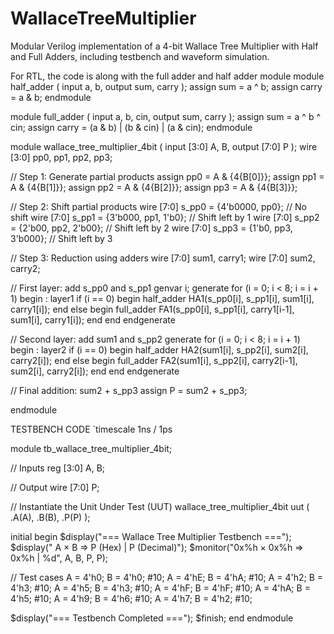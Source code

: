 # WallaceTreeMultiplier
Modular Verilog implementation of a 4-bit Wallace Tree Multiplier with Half and Full Adders, including testbench and waveform simulation.

For RTL, the code is along with the full adder and half adder module 
module half_adder (
    input  a, b,
    output sum, carry
);
    assign sum   = a ^ b;
    assign carry = a & b;
endmodule

module full_adder (
    input  a, b, cin,
    output sum, carry
);
    assign sum   = a ^ b ^ cin;
    assign carry = (a & b) | (b & cin) | (a & cin);
endmodule

module wallace_tree_multiplier_4bit (
    input  [3:0] A, B,
    output [7:0] P
);
    wire [3:0] pp0, pp1, pp2, pp3;

   // Step 1: Generate partial products
    assign pp0 = A & {4{B[0]}};
    assign pp1 = A & {4{B[1]}};
    assign pp2 = A & {4{B[2]}};
    assign pp3 = A & {4{B[3]}};

   // Step 2: Shift partial products
    wire [7:0] s_pp0 = {4'b0000, pp0};             // No shift
    wire [7:0] s_pp1 = {3'b000, pp1, 1'b0};        // Shift left by 1
    wire [7:0] s_pp2 = {2'b00, pp2, 2'b00};        // Shift left by 2
    wire [7:0] s_pp3 = {1'b0, pp3, 3'b000};        // Shift left by 3

   // Step 3: Reduction using adders
    wire [7:0] sum1, carry1;
    wire [7:0] sum2, carry2;

   // First layer: add s_pp0 and s_pp1
    genvar i;
    generate
        for (i = 0; i < 8; i = i + 1) begin : layer1
            if (i == 0) begin
                half_adder HA1(s_pp0[i], s_pp1[i], sum1[i], carry1[i]);
            end else begin
                full_adder FA1(s_pp0[i], s_pp1[i], carry1[i-1], sum1[i], carry1[i]);
            end
        end
    endgenerate

   // Second layer: add sum1 and s_pp2
    generate
        for (i = 0; i < 8; i = i + 1) begin : layer2
            if (i == 0) begin
                half_adder HA2(sum1[i], s_pp2[i], sum2[i], carry2[i]);
            end else begin
                full_adder FA2(sum1[i], s_pp2[i], carry2[i-1], sum2[i], carry2[i]);
            end
        end
    endgenerate

  // Final addition: sum2 + s_pp3
    assign P = sum2 + s_pp3;

endmodule




TESTBENCH CODE
`timescale 1ns / 1ps

module tb_wallace_tree_multiplier_4bit;

  // Inputs
    reg [3:0] A, B;

  // Output
    wire [7:0] P;

  // Instantiate the Unit Under Test (UUT)
    wallace_tree_multiplier_4bit uut (
        .A(A),
        .B(B),
        .P(P)
    );

  initial begin
        $display("=== Wallace Tree Multiplier Testbench ===");
        $display(" A  ×  B  =>  P (Hex)   |  P (Decimal)");
        $monitor("0x%h × 0x%h => 0x%h     |     %d", A, B, P, P);

  // Test cases
        A = 4'h0; B = 4'h0; #10;
        A = 4'hE; B = 4'hA; #10;
        A = 4'h2; B = 4'h3; #10;
        A = 4'h5; B = 4'h3; #10;
        A = 4'hF; B = 4'hF; #10;
        A = 4'hA; B = 4'h5; #10;
        A = 4'h9; B = 4'h6; #10;
        A = 4'h7; B = 4'h2; #10;


   $display("=== Testbench Completed ===");
        $finish;
    end
endmodule
